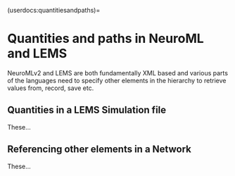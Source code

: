 (userdocs:quantitiesandpaths)=
# Quantities and paths in NeuroML and LEMS

NeuroMLv2 and LEMS are both fundamentally XML based and various parts of the languages need to specify other elements in the hierarchy to retrieve values from, record, save etc.

## Quantities in a LEMS Simulation file

These...

## Referencing other elements in a Network

These...
